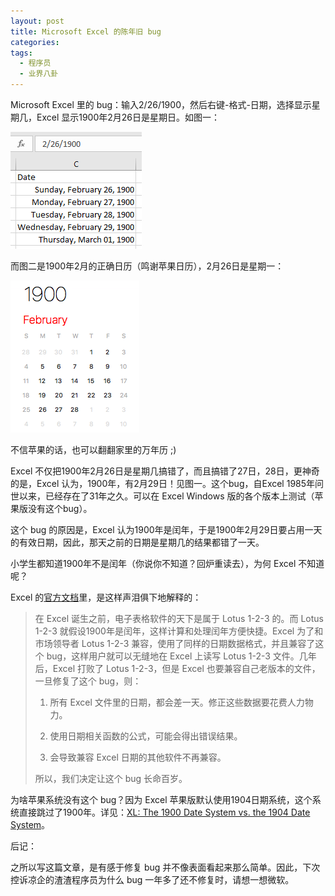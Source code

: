 ```yaml
---
layout: post
title: Microsoft Excel 的陈年旧 bug
categories: 
tags:
  - 程序员
  - 业界八卦
---
```


Microsoft Excel 里的 bug：输入2/26/1900，然后右键-格式-日期，选择显示星期几，Excel 显示1900年2月26日是星期日。如图一：

![图一](/images/2017/01/feb_1900_excel.png)

而图二是1900年2月的正确日历（鸣谢苹果日历），2月26日是星期一：

![图二](/images/2017/01/feb_1900.png)

不信苹果的话，也可以翻翻家里的万年历 ;)

Excel 不仅把1900年2月26日是星期几搞错了，而且搞错了27日，28日，更神奇的是，Excel 认为，1900年，有2月29日！见图一。这个bug，自Excel 1985年问世以来，已经存在了31年之久。可以在 Excel Windows 版的各个版本上测试（苹果版没有这个bug）。

这个 bug 的原因是，Excel 认为1900年是闰年，于是1900年2月29日要占用一天的有效日期，因此，那天之前的日期是星期几的结果都错了一天。

小学生都知道1900年不是闰年（你说你不知道？回炉重读去），为何 Excel 不知道呢？

Excel 的[官方文档](https://support.microsoft.com/en-us/help/214326/excel-incorrectly-assumes-that-the-year-1900-is-a-leap-year)里，是这样声泪俱下地解释的：

> 在 Excel 诞生之前，电子表格软件的天下是属于 Lotus 1-2-3 的。而 Lotus 1-2-3 就假设1900年是闰年，这样计算和处理闰年方便快捷。Excel 为了和市场领导者 Lotus 1-2-3 兼容，使用了同样的日期数据格式，并且兼容了这个 bug，这样用户就可以无缝地在 Excel 上读写 Lotus 1-2-3 文件。几年后，Excel 打败了 Lotus 1-2-3，但是 Excel 也要兼容自己老版本的文件，一旦修复了这个 bug，则：
>
> 1. 所有 Excel 文件里的日期，都会差一天。修正这些数据要花费人力物力。
>
> 2. 使用日期相关函数的公式，可能会得出错误结果。
>
> 3. 会导致兼容 Excel 日期的其他软件不再兼容。
>
> 所以，我们决定让这个 bug 长命百岁。

为啥苹果系统没有这个 bug？因为 Excel 苹果版默认使用1904日期系统，这个系统直接跳过了1900年。详见：[XL: The 1900 Date System vs. the 1904 Date System](https://support.microsoft.com/en-us/help/180162/xl-the-1900-date-system-vs.-the-1904-date-system)。

后记：

之所以写这篇文章，是有感于修复 bug 并不像表面看起来那么简单。因此，下次控诉凉企的渣渣程序员为什么 bug 一年多了还不修复时，请想一想微软。






